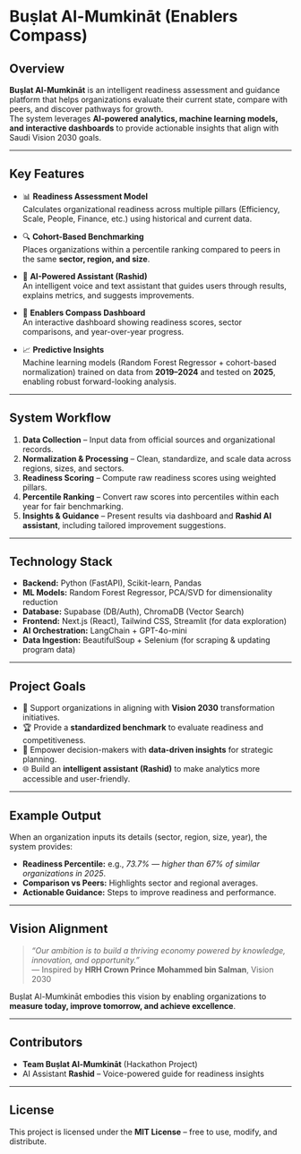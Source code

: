# Buṣlat Al-Mumkināt (Enablers Compass)

## Overview
**Buṣlat Al-Mumkināt** is an intelligent readiness assessment and guidance platform that helps organizations evaluate their current state, compare with peers, and discover pathways for growth.  
The system leverages **AI-powered analytics, machine learning models, and interactive dashboards** to provide actionable insights that align with Saudi Vision 2030 goals.

---

## Key Features
- 📊 **Readiness Assessment Model**  
  Calculates organizational readiness across multiple pillars (Efficiency, Scale, People, Finance, etc.) using historical and current data.

- 🔍 **Cohort-Based Benchmarking**  
  Places organizations within a percentile ranking compared to peers in the same **sector, region, and size**.

- 🤖 **AI-Powered Assistant (Rashid)**  
  An intelligent voice and text assistant that guides users through results, explains metrics, and suggests improvements.

- 🧭 **Enablers Compass Dashboard**  
  An interactive dashboard showing readiness scores, sector comparisons, and year-over-year progress.

- 📈 **Predictive Insights**  
  Machine learning models (Random Forest Regressor + cohort-based normalization) trained on data from **2019–2024** and tested on **2025**, enabling robust forward-looking analysis.

---

## System Workflow
1. **Data Collection** – Input data from official sources and organizational records.  
2. **Normalization & Processing** – Clean, standardize, and scale data across regions, sizes, and sectors.  
3. **Readiness Scoring** – Compute raw readiness scores using weighted pillars.  
4. **Percentile Ranking** – Convert raw scores into percentiles within each year for fair benchmarking.  
5. **Insights & Guidance** – Present results via dashboard and **Rashid AI assistant**, including tailored improvement suggestions.  

---

## Technology Stack
- **Backend:** Python (FastAPI), Scikit-learn, Pandas  
- **ML Models:** Random Forest Regressor, PCA/SVD for dimensionality reduction  
- **Database:** Supabase (DB/Auth), ChromaDB (Vector Search)  
- **Frontend:** Next.js (React), Tailwind CSS, Streamlit (for data exploration)  
- **AI Orchestration:** LangChain + GPT-4o-mini  
- **Data Ingestion:** BeautifulSoup + Selenium (for scraping & updating program data)

---

## Project Goals
- 🚀 Support organizations in aligning with **Vision 2030** transformation initiatives.  
- 🏆 Provide a **standardized benchmark** to evaluate readiness and competitiveness.  
- 🎯 Empower decision-makers with **data-driven insights** for strategic planning.  
- 🌐 Build an **intelligent assistant (Rashid)** to make analytics more accessible and user-friendly.  

---

## Example Output
When an organization inputs its details (sector, region, size, year), the system provides:  
- **Readiness Percentile:** e.g., *73.7% — higher than 67% of similar organizations in 2025*.  
- **Comparison vs Peers:** Highlights sector and regional averages.  
- **Actionable Guidance:** Steps to improve readiness and performance.  

---

## Vision Alignment
> *“Our ambition is to build a thriving economy powered by knowledge, innovation, and opportunity.”*  
— Inspired by **HRH Crown Prince Mohammed bin Salman**, Vision 2030  

Buṣlat Al-Mumkināt embodies this vision by enabling organizations to **measure today, improve tomorrow, and achieve excellence**.

---

## Contributors
- **Team Buṣlat Al-Mumkināt** (Hackathon Project)  
- AI Assistant **Rashid** – Voice-powered guide for readiness insights  

---

## License
This project is licensed under the **MIT License** – free to use, modify, and distribute.  

